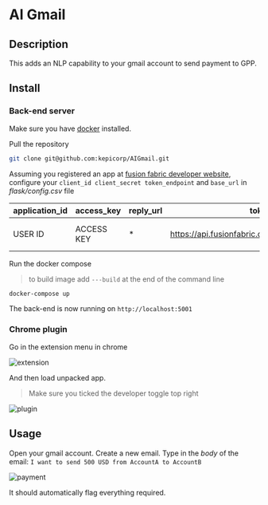 # AI Gmail

## Description

This adds an NLP capability to your gmail account to send payment to GPP.

## Install

### Back-end server

Make sure you have [docker](https://docker.io) installed.

Pull the repository

```bash
git clone git@github.com:kepicorp/AIGmail.git
```

Assuming you registered an app at [fusion fabric developer website](https://developer.fusionfabric.cloud), configure your ```client_id client_secret token_endpoint``` and ```base_url``` in *flask/config.csv* file

| application_id | access_key | reply_url | token_endpoint | base_url |
| --- | --- | --- | --- | --- |
| USER ID | ACCESS KEY | * | https://api.fusionfabric.cloud/login/v1/sandbox/oidc/token | https://api.preprod.fusionfabric.cloud/payment/payment-initiation/realtime-payments/v1/us-real-time-payment/tch-rtps/initiate |

Run the docker compose

> to build image add ```---build``` at the end of the command line

```bash
docker-compose up
```


The back-end is now running on ```http://localhost:5001```

### Chrome plugin

Go in the extension menu in chrome

![extension](assets/chrome_extension.png)

And then load unpacked app.  

> Make sure you ticked the developer toggle top right

![plugin](assets/chrome_plugin.png)

## Usage

Open your gmail account.
Create a new email.
Type in the *body* of the email:
```I want to send 500 USD from AccountA to AccountB```

![payment](assets/payment.png)

It should automatically flag everything required.
